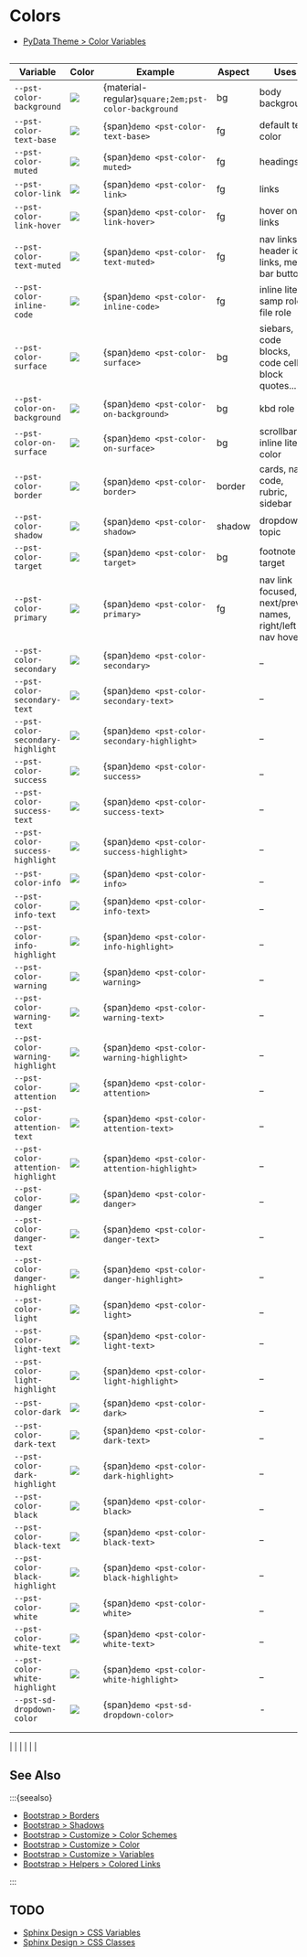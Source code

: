 Colors
======

* [PyData Theme > Color Variables](https://pydata-sphinx-theme.readthedocs.io/en/latest/user_guide/styling.html#color-variables)

```{rst-class} variables
```

| Variable                          | Color                    | Example                                             | Aspect | Uses                                                      |
|-----------------------------------|--------------------------|-----------------------------------------------------|--------|-----------------------------------------------------------|
| `--pst-color-background`          | ![][background]          | {material-regular}`square;2em;pst-color-background` | bg     | body background                                           |
| `--pst-color-text-base`           | ![][text-base]           | {span}`demo <pst-color-text-base>`                  | fg     | default text color                                        |
| `--pst-color-muted`               | ![][muted]               | {span}`demo <pst-color-muted>`                      | fg     | headings                                                  |
| `--pst-color-link`                | ![][link]                | {span}`demo <pst-color-link>`                       | fg     | links                                                     |
| `--pst-color-link-hover`          | ![][link-hover]          | {span}`demo <pst-color-link-hover>`                 | fg     | hover on links                                            |
| `--pst-color-text-muted`          | ![][text-muted]          | {span}`demo <pst-color-text-muted>`                 | fg     | nav links, header icon links, menu bar button             |
| `--pst-color-inline-code`         | ![][inline-code]         | {span}`demo <pst-color-inline-code>`                | fg     | inline literal, samp role, file role                      |
| `--pst-color-surface`             | ![][surface]             | {span}`demo <pst-color-surface>`                    | bg     | siebars, code blocks, code cells, block quotes...       . |
| `--pst-color-on-background`       | ![][on-background]       | {span}`demo <pst-color-on-background>`              | bg     | kbd role                                                  |
| `--pst-color-on-surface`          | ![][on-surface]          | {span}`demo <pst-color-on-surface>`                 | bg     | scrollbars, inline literal color                          |
| `--pst-color-border`              | ![][border]              | {span}`demo <pst-color-border>`                     | border | cards, nav, code, rubric, sidebar                         |
| `--pst-color-shadow`              | ![][shadow]              | {span}`demo <pst-color-shadow>`                     | shadow | dropdowns, topic                                          |
| `--pst-color-target`              | ![][target]              | {span}`demo <pst-color-target>`                     | bg     | footnote target                                           |
| `--pst-color-primary`             | ![][primary]             | {span}`demo <pst-color-primary>`                    | fg     | nav link focused, next/prev names, right/left nav hover   |
| `--pst-color-secondary`           | ![][secondary]           | {span}`demo <pst-color-secondary>`                  |        | _                                                         |
| `--pst-color-secondary-text`      | ![][secondary-text]      | {span}`demo <pst-color-secondary-text>`             |        | _                                                         |
| `--pst-color-secondary-highlight` | ![][secondary-highlight] | {span}`demo <pst-color-secondary-highlight>`        |        | _                                                         |
| `--pst-color-success`             | ![][success]             | {span}`demo <pst-color-success>`                    |        | _                                                         |
| `--pst-color-success-text`        | ![][success-text]        | {span}`demo <pst-color-success-text>`               |        | _                                                         |
| `--pst-color-success-highlight`   | ![][success-highlight]   | {span}`demo <pst-color-success-highlight>`          |        | _                                                         |
| `--pst-color-info`                | ![][info]                | {span}`demo <pst-color-info>`                       |        | _                                                         |
| `--pst-color-info-text`           | ![][info-text]           | {span}`demo <pst-color-info-text>`                  |        | _                                                         |
| `--pst-color-info-highlight`      | ![][info-highlight]      | {span}`demo <pst-color-info-highlight>`             |        | _                                                         |
| `--pst-color-warning`             | ![][warning]             | {span}`demo <pst-color-warning>`                    |        | _                                                         |
| `--pst-color-warning-text`        | ![][warning-text]        | {span}`demo <pst-color-warning-text>`               |        | _                                                         |
| `--pst-color-warning-highlight`   | ![][warning-highlight]   | {span}`demo <pst-color-warning-highlight>`          |        | _                                                         |
| `--pst-color-attention`           | ![][attention]           | {span}`demo <pst-color-attention>`                  |        | _                                                         |
| `--pst-color-attention-text`      | ![][attention-text]      | {span}`demo <pst-color-attention-text>`             |        | _                                                         |
| `--pst-color-attention-highlight` | ![][attention-highlight] | {span}`demo <pst-color-attention-highlight>`        |        | _                                                         |
| `--pst-color-danger`              | ![][danger]              | {span}`demo <pst-color-danger>`                     |        | _                                                         |
| `--pst-color-danger-text`         | ![][danger-text]         | {span}`demo <pst-color-danger-text>`                |        | _                                                         |
| `--pst-color-danger-highlight`    | ![][danger-highlight]    | {span}`demo <pst-color-danger-highlight>`           |        | _                                                         |
| `--pst-color-light`               | ![][light]               | {span}`demo <pst-color-light>`                      |        | _                                                         |
| `--pst-color-light-text`          | ![][light-text]          | {span}`demo <pst-color-light-text>`                 |        | _                                                         |
| `--pst-color-light-highlight`     | ![][light-highlight]     | {span}`demo <pst-color-light-highlight>`            |        | _                                                         |
| `--pst-color-dark`                | ![][dark]                | {span}`demo <pst-color-dark>`                       |        | _                                                         |
| `--pst-color-dark-text`           | ![][dark-text]           | {span}`demo <pst-color-dark-text>`                  |        | _                                                         |
| `--pst-color-dark-highlight`      | ![][dark-highlight]      | {span}`demo <pst-color-dark-highlight>`             |        | _                                                         |
| `--pst-color-black`               | ![][black]               | {span}`demo <pst-color-black>`                      |        | _                                                         |
| `--pst-color-black-text`          | ![][black-text]          | {span}`demo <pst-color-black-text>`                 |        | _                                                         |
| `--pst-color-black-highlight`     | ![][black-highlight]     | {span}`demo <pst-color-black-highlight>`            |        | _                                                         |
| `--pst-color-white`               | ![][white]               | {span}`demo <pst-color-white>`                      |        | _                                                         |
| `--pst-color-white-text`          | ![][white-text]          | {span}`demo <pst-color-white-text>`                 |        | _                                                         |
| `--pst-color-white-highlight`     | ![][white-highlight]     | {span}`demo <pst-color-white-highlight>`            |        | _                                                         |
| `--pst-sd-dropdown-color`         | ![][sd-dropdown-color]   | {span}`demo <pst-sd-dropdown-color>`                |        | -                                                         |
|                                   |                          |                                                     |        |                                                           |
|                                   |                          |                                                     |        |                                                           |

<!-- | `--pst-color-_`                   | ![][_]                   | <span class="pst-color-_>`                                     | _      |                                                           | -->
|                                   |                          |                                                                        |        |                                                           |
<!-- |                                   |                          |                                                                        |        |                                                           | -->
<!-- |                                   |                          |                                                                        |        |                                                           | -->

[background]: https://singlecolorimage.com/get/FFFFFF/25x25
[text-base]: https://singlecolorimage.com/get/FFFFFF/25x25
[muted]: https://singlecolorimage.com/get/FFFFFF/25x25
[link]: https://singlecolorimage.com/get/FFFFFF/25x25
[link-hover]: https://singlecolorimage.com/get/FFFFFF/25x25
[hover]: https://singlecolorimage.com/get/FFFFFF/25x25
[primary]: https://singlecolorimage.com/get/FFFFFF/25x25
[text-muted]: https://singlecolorimage.com/get/FFFFFF/25x25
[inline-code]: https://singlecolorimage.com/get/FFFFFF/25x25
[surface]: https://singlecolorimage.com/get/FFFFFF/25x25
[on-background]: https://singlecolorimage.com/get/FFFFFF/25x25
[on-surface]: https://singlecolorimage.com/get/FFFFFF/25x25
[border]: https://singlecolorimage.com/get/FFFFFF/25x25
[shadow]: https://singlecolorimage.com/get/FFFFFF/25x25
[target]: https://singlecolorimage.com/get/FFFFFF/25x25
[secondary]: https://singlecolorimage.com/get/FFFFFF/25x25
[secondary-text]: https://singlecolorimage.com/get/FFFFFF/25x25
[secondary-highlight]: https://singlecolorimage.com/get/FFFFFF/25x25
[success]: https://singlecolorimage.com/get/FFFFFF/25x25
[success-text]: https://singlecolorimage.com/get/FFFFFF/25x25
[success-highlight]: https://singlecolorimage.com/get/FFFFFF/25x25
[info]: https://singlecolorimage.com/get/FFFFFF/25x25
[info-text]: https://singlecolorimage.com/get/FFFFFF/25x25
[info-highlight]: https://singlecolorimage.com/get/FFFFFF/25x25
[warning]: https://singlecolorimage.com/get/FFFFFF/25x25
[warning-text]: https://singlecolorimage.com/get/FFFFFF/25x25
[warning-highlight]: https://singlecolorimage.com/get/FFFFFF/25x25
[attention]: https://singlecolorimage.com/get/FFFFFF/25x25
[attention-text]: https://singlecolorimage.com/get/FFFFFF/25x25
[attention-highlight]: https://singlecolorimage.com/get/FFFFFF/25x25
[danger]: https://singlecolorimage.com/get/FFFFFF/25x25
[danger-text]: https://singlecolorimage.com/get/FFFFFF/25x25
[danger-highlight]: https://singlecolorimage.com/get/FFFFFF/25x25
[light]: https://singlecolorimage.com/get/FFFFFF/25x25
[light-text]: https://singlecolorimage.com/get/FFFFFF/25x25
[light-highlight]: https://singlecolorimage.com/get/FFFFFF/25x25
[dark]: https://singlecolorimage.com/get/FFFFFF/25x25
[dark-text]: https://singlecolorimage.com/get/FFFFFF/25x25
[dark-highlight]: https://singlecolorimage.com/get/FFFFFF/25x25
[black]: https://singlecolorimage.com/get/FFFFFF/25x25
[black-text]: https://singlecolorimage.com/get/FFFFFF/25x25
[black-highlight]: https://singlecolorimage.com/get/FFFFFF/25x25
[white]: https://singlecolorimage.com/get/FFFFFF/25x25
[white-text]: https://singlecolorimage.com/get/FFFFFF/25x25
[white-highlight]: https://singlecolorimage.com/get/FFFFFF/25x25
[sd-dropdown-color]: https://singlecolorimage.com/get/FFFFFF/25x25

See Also
--------

:::{seealso}

* [Bootstrap > Borders](https://getbootstrap.com/docs/5.0/utilities/borders/)
* [Bootstrap > Shadows](https://getbootstrap.com/docs/5.0/utilities/shadows/)
* [Bootstrap > Customize > Color Schemes](https://getbootstrap.com/docs/5.0/customize/sass/#color-schemes)
* [Bootstrap > Customize > Color](https://getbootstrap.com/docs/5.0/customize/color/)
* [Bootstrap > Customize > Variables](https://getbootstrap.com/docs/5.0/customize/css-variables/)
* [Bootstrap > Helpers > Colored Links](https://getbootstrap.com/docs/5.0/helpers/colored-links/)

:::

TODO
----

* [Sphinx Design > CSS Variables](https://sphinx-design.readthedocs.io/en/latest/css_variables.html)
* [Sphinx Design > CSS Classes](https://sphinx-design.readthedocs.io/en/latest/css_classes.html)
